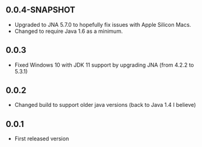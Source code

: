 ## 0.0.4-SNAPSHOT

- Upgraded to JNA 5.7.0 to hopefully fix issues with Apple Silicon Macs.
- Changed to require Java 1.6 as a minimum.

## 0.0.3
- Fixed Windows 10 with JDK 11 support by upgrading JNA (from 4.2.2 to 5.3.1)

## 0.0.2
- Changed build to support older java versions (back to Java 1.4 I believe)

## 0.0.1
- First released version
